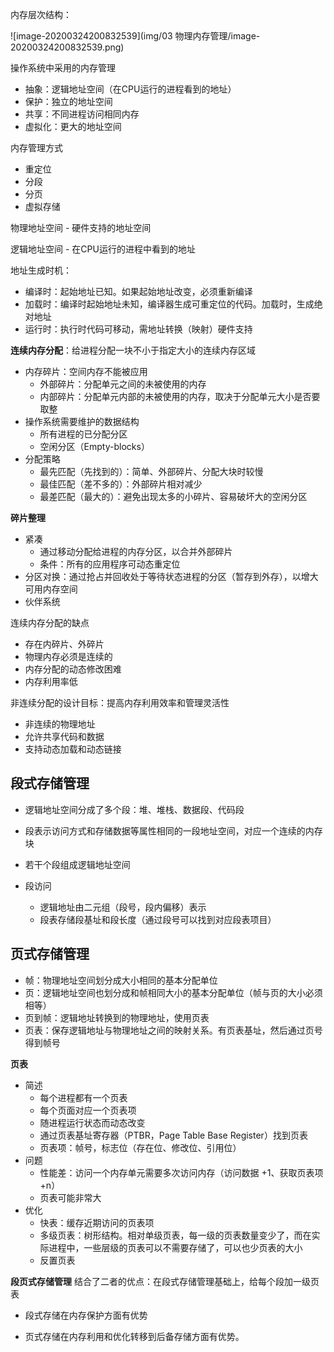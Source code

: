 内存层次结构：

![image-20200324200832539](img/03 物理内存管理/image-20200324200832539.png)





操作系统中采用的内存管理

- 抽象：逻辑地址空间（在CPU运行的进程看到的地址）
- 保护：独立的地址空间
- 共享：不同进程访问相同内存
- 虚拟化：更大的地址空间



内存管理方式

- 重定位
- 分段
- 分页
- 虚拟存储



物理地址空间 - 硬件支持的地址空间

逻辑地址空间 - 在CPU运行的进程中看到的地址



地址生成时机：

- 编译时：起始地址已知。如果起始地址改变，必须重新编译
- 加载时：编译时起始地址未知，编译器生成可重定位的代码。加载时，生成绝对地址
- 运行时：执行时代码可移动，需地址转换（映射）硬件支持



**连续内存分配**：给进程分配一块不小于指定大小的连续内存区域

- 内存碎片：空间内存不能被应用
  - 外部碎片：分配单元之间的未被使用的内存
  - 内部碎片：分配单元内部的未被使用的内存，取决于分配单元大小是否要取整
- 操作系统需要维护的数据结构
  - 所有进程的已分配分区
  - 空闲分区（Empty-blocks）
- 分配策略
  - 最先匹配（先找到的）：简单、外部碎片、分配大块时较慢
  - 最佳匹配（差不多的）：外部碎片相对减少
  - 最差匹配（最大的）：避免出现太多的小碎片、容易破坏大的空闲分区



**碎片整理**

- 紧凑
  - 通过移动分配给进程的内存分区，以合并外部碎片
  - 条件：所有的应用程序可动态重定位
- 分区对换：通过抢占并回收处于等待状态进程的分区（暂存到外存），以增大可用内存空间
- 伙伴系统



连续内存分配的缺点

- 存在内碎片、外碎片
- 物理内存必须是连续的
- 内存分配的动态修改困难
- 内存利用率低



非连续分配的设计目标：提高内存利用效率和管理灵活性

- 非连续的物理地址
- 允许共享代码和数据
- 支持动态加载和动态链接





## 段式存储管理

- 逻辑地址空间分成了多个段：堆、堆栈、数据段、代码段
- 段表示访问方式和存储数据等属性相同的一段地址空间，对应一个连续的内存块
- 若干个段组成逻辑地址空间

- 段访问
  - 逻辑地址由二元组（段号，段内偏移）表示
  - 段表存储段基址和段长度（通过段号可以找到对应段表项目）



## 页式存储管理

- 帧：物理地址空间划分成大小相同的基本分配单位
- 页：逻辑地址空间也划分成和帧相同大小的基本分配单位（帧与页的大小必须相等）
- 页到帧：逻辑地址转换到的物理地址，使用页表
- 页表：保存逻辑地址与物理地址之间的映射关系。有页表基址，然后通过页号得到帧号



**页表**

- 简述
  - 每个进程都有一个页表
  - 每个页面对应一个页表项
  - 随进程运行状态而动态改变
  - 通过页表基址寄存器（PTBR，Page Table Base Register）找到页表
  - 页表项：帧号，标志位（存在位、修改位、引用位）
- 问题
  - 性能差：访问一个内存单元需要多次访问内存（访问数据 +1、获取页表项 +n）
  - 页表可能非常大
- 优化
  - 快表：缓存近期访问的页表项
  - 多级页表：树形结构。相对单级页表，每一级的页表数量变少了，而在实际进程中，一些层级的页表可以不需要存储了，可以也少页表的大小
  - 反置页表



**段页式存储管理** 结合了二者的优点：在段式存储管理基础上，给每个段加一级页表

- 段式存储在内存保护方面有优势

- 页式存储在内存利用和优化转移到后备存储方面有优势。
